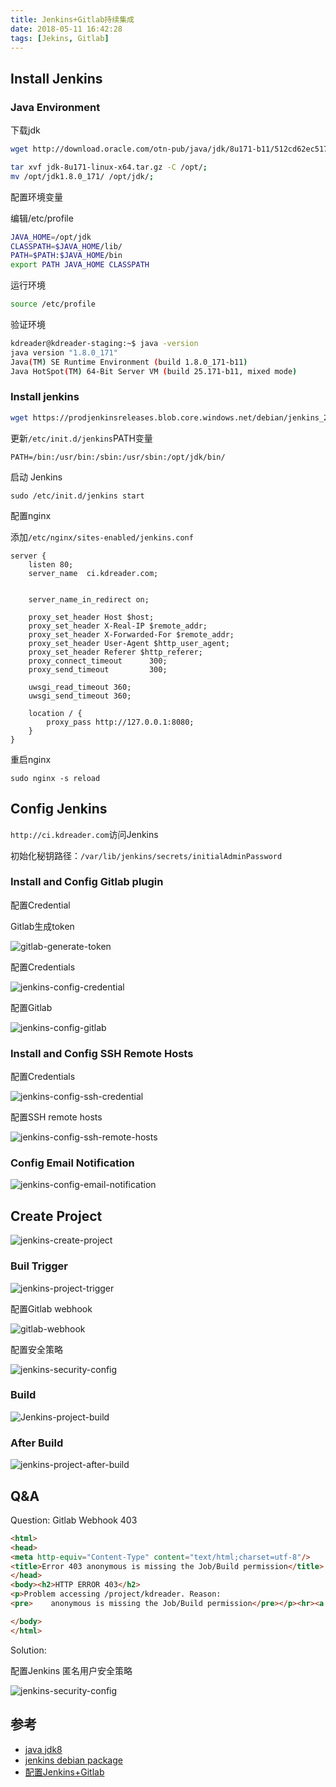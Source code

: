 ```yaml
---
title: Jenkins+Gitlab持续集成
date: 2018-05-11 16:42:28
tags: [Jekins, Gitlab]
---
```


## Install Jenkins

### Java Environment

下载jdk

```sh
wget http://download.oracle.com/otn-pub/java/jdk/8u171-b11/512cd62ec5174c3487ac17c61aaa89e8/jdk-8u171-linux-x64.tar.gz?AuthParam=1526090409_eeb74c2f68fe8539ce3cb2608695d850;

tar xvf jdk-8u171-linux-x64.tar.gz -C /opt/;
mv /opt/jdk1.8.0_171/ /opt/jdk/;
```

配置环境变量

编辑/etc/profile

```sh
JAVA_HOME=/opt/jdk
CLASSPATH=$JAVA_HOME/lib/
PATH=$PATH:$JAVA_HOME/bin
export PATH JAVA_HOME CLASSPATH
```

运行环境

```sh
source /etc/profile
```

验证环境

```sh
kdreader@kdreader-staging:~$ java -version
java version "1.8.0_171"
Java(TM) SE Runtime Environment (build 1.8.0_171-b11)
Java HotSpot(TM) 64-Bit Server VM (build 25.171-b11, mixed mode)
```

### Install jenkins

```sh
wget https://prodjenkinsreleases.blob.core.windows.net/debian/jenkins_2.121_all.deb; sudo  dpkg -i jenkins_2.121_all.deb;
```

更新`/etc/init.d/jenkins`PATH变量

```properties
PATH=/bin:/usr/bin:/sbin:/usr/sbin:/opt/jdk/bin/
```

启动 Jenkins

`sudo /etc/init.d/jenkins start`

配置nginx

添加`/etc/nginx/sites-enabled/jenkins.conf`

```nginx
server {
    listen 80;
    server_name  ci.kdreader.com;


    server_name_in_redirect on;

    proxy_set_header Host $host;
    proxy_set_header X-Real-IP $remote_addr;
    proxy_set_header X-Forwarded-For $remote_addr;
    proxy_set_header User-Agent $http_user_agent;
    proxy_set_header Referer $http_referer;
    proxy_connect_timeout      300;
    proxy_send_timeout         300;

    uwsgi_read_timeout 360;
    uwsgi_send_timeout 360;

    location / {
        proxy_pass http://127.0.0.1:8080;
    }
}
```

重启nginx

`sudo nginx -s reload`

## Config Jenkins

`http://ci.kdreader.com`访问Jenkins

初始化秘钥路径：`/var/lib/jenkins/secrets/initialAdminPassword`

### Install and Config Gitlab plugin

配置Credential

Gitlab生成token

![gitlab-generate-token](https://share-static.oss-cn-hangzhou.aliyuncs.com/mengyangyang.org/pictures/gitlab-generate-token.png)

配置Credentials

![jenkins-config-credential](https://share-static.oss-cn-hangzhou.aliyuncs.com/mengyangyang.org/pictures/jenkins-config-credential.png)

配置Gitlab

![jenkins-config-gitlab](https://share-static.oss-cn-hangzhou.aliyuncs.com/mengyangyang.org/pictures/jenkins-config-gitlab.png)

### Install and Config SSH Remote Hosts

配置Credentials

![jenkins-config-ssh-credential](https://share-static.oss-cn-hangzhou.aliyuncs.com/mengyangyang.org/pictures/jenkins-config-ssh-credential.png)

配置SSH remote hosts

![jenkins-config-ssh-remote-hosts](https://share-static.oss-cn-hangzhou.aliyuncs.com/mengyangyang.org/pictures/jenkins-config-ssh-remote-hosts.png)

### Config Email Notification

![jenkins-config-email-notification](https://share-static.oss-cn-hangzhou.aliyuncs.com/mengyangyang.org/pictures/jenkins-config-email-notification.png)

## Create Project

![jenkins-create-project](https://share-static.oss-cn-hangzhou.aliyuncs.com/mengyangyang.org/pictures/jenkins-create-project.png)

### Buil Trigger

![jenkins-project-trigger](https://share-static.oss-cn-hangzhou.aliyuncs.com/mengyangyang.org/pictures/jenkins-project-trigger.png)

配置Gitlab webhook

![gitlab-webhook](https://share-static.oss-cn-hangzhou.aliyuncs.com/mengyangyang.org/pictures/gitlab-webhook.png)

配置安全策略

![jenkins-security-config](https://share-static.oss-cn-hangzhou.aliyuncs.com/mengyangyang.org/pictures/jenkins-security-config.png)

### Build

![Jenkins-project-build](https://share-static.oss-cn-hangzhou.aliyuncs.com/mengyangyang.org/pictures/Jenkins-project-build.png)

### After Build

![jenkins-project-after-build](https://share-static.oss-cn-hangzhou.aliyuncs.com/mengyangyang.org/pictures/jenkins-project-after-build.png)

## Q&A

Question: Gitlab Webhook 403

```html
<html>
<head>
<meta http-equiv="Content-Type" content="text/html;charset=utf-8"/>
<title>Error 403 anonymous is missing the Job/Build permission</title>
</head>
<body><h2>HTTP ERROR 403</h2>
<p>Problem accessing /project/kdreader. Reason:
<pre>    anonymous is missing the Job/Build permission</pre></p><hr><a href="http://eclipse.org/jetty">Powered by Jetty:// 9.4.z-SNAPSHOT</a><hr/>

</body>
</html>
```

Solution:

配置Jenkins 匿名用户安全策略

![jenkins-security-config](https://share-static.oss-cn-hangzhou.aliyuncs.com/mengyangyang.org/pictures/jenkins-security-config.png)

## 参考

- [java jdk8](http://download.oracle.com/otn-pub/java/jdk/8u171-b11/512cd62ec5174c3487ac17c61aaa89e8/jdk-8u171-linux-x64.tar.gz?AuthParam=1526090409_eeb74c2f68fe8539ce3cb2608695d850)
- [jenkins debian package](https://pkg.jenkins.io/debian/)
- [配置Jenkins+Gitlab](https://blog.csdn.net/ruangong1203/article/details/73065410)